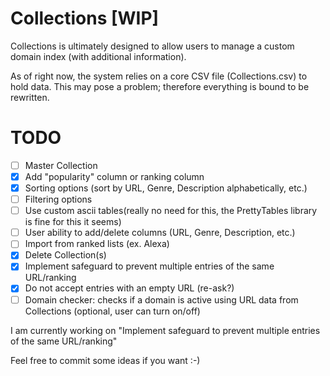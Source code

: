 # Collections [WIP]
Collections is ultimately designed to allow users to manage a custom domain index (with additional information).

As of right now, the system relies on a core CSV file (Collections.csv) to hold data. This may pose a problem; therefore everything is bound to be rewritten.

# TODO

- [ ] Master Collection
- [x] Add "popularity" column or ranking column
- [x] Sorting options (sort by URL, Genre, Description alphabetically, etc.)
- [ ] Filtering options
- [ ] Use custom ascii tables(really no need for this, the PrettyTables library is fine for this it seems)
- [ ] User ability to add/delete columns (URL, Genre, Description, etc.)
- [ ] Import from ranked lists (ex. Alexa)
- [x] Delete Collection(s)
- [x] Implement safeguard to prevent multiple entries of the same URL/ranking
- [x] Do not accept entries with an empty URL (re-ask?)
- [ ] Domain checker: checks if a domain is active using URL data from Collections (optional, user can turn on/off)

I am currently working on "Implement safeguard to prevent multiple entries of the same URL/ranking"


Feel free to commit some ideas if you want :-)
